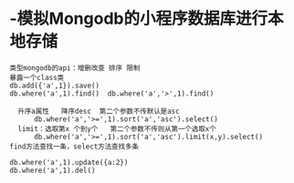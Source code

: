 # -模拟Mongodb的小程序数据库进行本地存储
    类型mongodb的api：增删改查 排序 限制
    暴露一个class类
    db.add({'a',1}).save()
    db.where('a',1).find()  db.where('a','>',1).find()  
    
      升序a属性   降序desc  第二个参数不传默认是asc
          db.where('a','>=',1).sort('a','asc').select()  
      limit：选取第x 个到y个   第二个参数不传则从第一个选取x个
          db.where('a','>=',1).sort('a','asc').limit(x,y).select()  
    find方法查找一条，select方法查找多条
    
    db.where('a',1).update({a:2})
    db.where('a',1).del()
